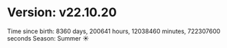 # Version: v22.10.20
Time since birth: 8360 days, 200641 hours, 12038460 minutes, 722307600 seconds
Season: Summer ☀️
